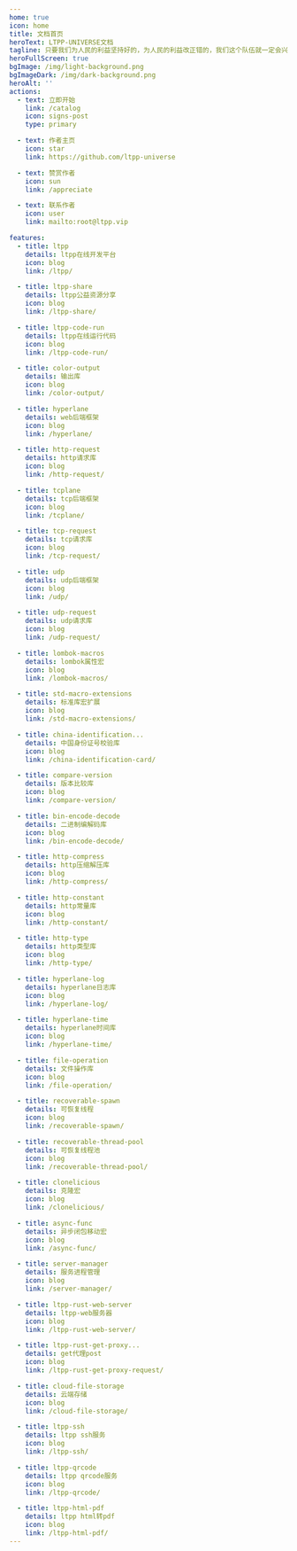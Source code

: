 ```yaml
---
home: true
icon: home
title: 文档首页
heroText: LTPP-UNIVERSE文档
tagline: 只要我们为人民的利益坚持好的，为人民的利益改正错的，我们这个队伍就一定会兴旺起来。As long as we persist in what is right for the people's interests and correct what is wrong for the people's intere.
heroFullScreen: true
bgImage: /img/light-background.png
bgImageDark: /img/dark-background.png
heroAlt: ''
actions:
  - text: 立即开始
    link: /catalog
    icon: signs-post
    type: primary

  - text: 作者主页
    icon: star
    link: https://github.com/ltpp-universe

  - text: 赞赏作者
    icon: sun
    link: /appreciate

  - text: 联系作者
    icon: user
    link: mailto:root@ltpp.vip

features:
  - title: ltpp
    details: ltpp在线开发平台
    icon: blog
    link: /ltpp/

  - title: ltpp-share
    details: ltpp公益资源分享
    icon: blog
    link: /ltpp-share/

  - title: ltpp-code-run
    details: ltpp在线运行代码
    icon: blog
    link: /ltpp-code-run/

  - title: color-output
    details: 输出库
    icon: blog
    link: /color-output/

  - title: hyperlane
    details: web后端框架
    icon: blog
    link: /hyperlane/

  - title: http-request
    details: http请求库
    icon: blog
    link: /http-request/

  - title: tcplane
    details: tcp后端框架
    icon: blog
    link: /tcplane/

  - title: tcp-request
    details: tcp请求库
    icon: blog
    link: /tcp-request/

  - title: udp
    details: udp后端框架
    icon: blog
    link: /udp/

  - title: udp-request
    details: udp请求库
    icon: blog
    link: /udp-request/

  - title: lombok-macros
    details: lombok属性宏
    icon: blog
    link: /lombok-macros/

  - title: std-macro-extensions
    details: 标准库宏扩展
    icon: blog
    link: /std-macro-extensions/

  - title: china-identification...
    details: 中国身份证号校验库
    icon: blog
    link: /china-identification-card/

  - title: compare-version
    details: 版本比较库
    icon: blog
    link: /compare-version/

  - title: bin-encode-decode
    details: 二进制编解码库
    icon: blog
    link: /bin-encode-decode/

  - title: http-compress
    details: http压缩解压库
    icon: blog
    link: /http-compress/

  - title: http-constant
    details: http常量库
    icon: blog
    link: /http-constant/

  - title: http-type
    details: http类型库
    icon: blog
    link: /http-type/

  - title: hyperlane-log
    details: hyperlane日志库
    icon: blog
    link: /hyperlane-log/

  - title: hyperlane-time
    details: hyperlane时间库
    icon: blog
    link: /hyperlane-time/

  - title: file-operation
    details: 文件操作库
    icon: blog
    link: /file-operation/

  - title: recoverable-spawn
    details: 可恢复线程
    icon: blog
    link: /recoverable-spawn/

  - title: recoverable-thread-pool
    details: 可恢复线程池
    icon: blog
    link: /recoverable-thread-pool/

  - title: clonelicious
    details: 克隆宏
    icon: blog
    link: /clonelicious/

  - title: async-func
    details: 异步闭包移动宏
    icon: blog
    link: /async-func/

  - title: server-manager
    details: 服务进程管理
    icon: blog
    link: /server-manager/

  - title: ltpp-rust-web-server
    details: ltpp-web服务器
    icon: blog
    link: /ltpp-rust-web-server/

  - title: ltpp-rust-get-proxy...
    details: get代理post
    icon: blog
    link: /ltpp-rust-get-proxy-request/

  - title: cloud-file-storage
    details: 云端存储
    icon: blog
    link: /cloud-file-storage/

  - title: ltpp-ssh
    details: ltpp ssh服务
    icon: blog
    link: /ltpp-ssh/

  - title: ltpp-qrcode
    details: ltpp qrcode服务
    icon: blog
    link: /ltpp-qrcode/

  - title: ltpp-html-pdf
    details: ltpp html转pdf
    icon: blog
    link: /ltpp-html-pdf/
---
```


<Bottom />
